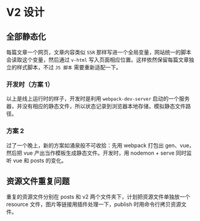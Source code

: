 # V2 设计

## 全部静态化

每篇文章一个网页，文章内容类似 `SSR` 那样写进一个全局变量，网站统一的脚本会读取这个变量，然后通过 `v-html` 写入页面相应位置。这样依然保留每篇文章独立的样式脚本，不过 `JS 脚本` 需要重新适配一下。

### 开发时（方案 1）

以上是线上运行时的样子，开发时是利用 `webpack-dev-server` 启动的一个服务器，并没有相应的静态文件，所以状态记录到浏览器本地存储，模拟静态文件路径。

### 方案 2

过了一个晚上，新的方案如涌泉般不可收拾：先用 webpack 打包出 gen、vue，然后把 vue 产出当作模板生成静态文件。开发时，用 nodemon + serve 同时监听 vue 和 posts 的变化。

## 资源文件重复问题

重复的资源文件分别在 posts 和 v2 两个文件夹下，计划把资源文件单独放一个 resource 文件，图片等链接用插件处理一下，publish 时用命令行拷贝资源文件。
